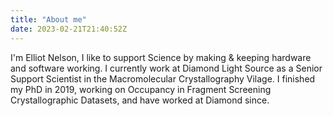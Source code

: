 ```yaml
---
title: "About me"
date: 2023-02-21T21:40:52Z
---
```

I'm Elliot Nelson, I like to support Science by making & keeping hardware and software working. I currently work at Diamond Light Source as a Senior Support Scientist in the Macromolecular Crystallography Vilage. I finished my PhD in 2019, working on Occupancy in Fragment Screening Crystallographic Datasets, and have worked at Diamond since. 
